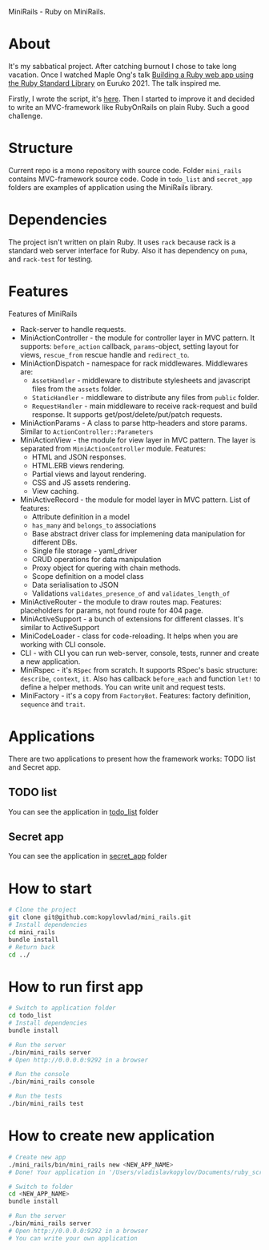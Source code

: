 
MiniRails - Ruby on MiniRails.

# About

It's my sabbatical project. After catching burnout I chose to take long vacation. Once I watched Maple Ong's talk [Building a Ruby web app using the Ruby Standard Library](https://www.youtube.com/watch?v=lxczDssLYKA) on Euruko 2021. The talk inspired me.

Firstly, I wrote the script, it's [here](script.rb). Then I started to improve it and decided to write an MVC-framework like RubyOnRails on plain Ruby. Such a good challenge.

# Structure

Current repo is a mono repository with source code. Folder `mini_rails` contains MVC-framework source code. Code in `todo_list` and `secret_app` folders are examples of application using the MiniRails library.

# Dependencies

The project isn't written on plain Ruby. It uses `rack` because rack is a standard web server interface for Ruby. Also it has dependency on `puma`, and `rack-test` for testing.

# Features

Features of MiniRails

* Rack-server to handle requests.
* MiniActionController - the module for controller layer in MVC pattern. It supports: `before_action` callback, `params`-object, setting layout for views,  `rescue_from` rescue handle and `redirect_to`.
* MiniActionDispatch - namespace for rack middlewares. Middlewares are:
  * `AssetHandler` - middleware to distribute stylesheets and javascript files from the `assets` folder.
  * `StaticHandler` - middleware to distribute any files from `public` folder.
  * `RequestHandler` - main middleware to receive rack-request and build response. It supports get/post/delete/put/patch requests.
* MiniActionParams - A class to parse http-headers and store params. Similar to `ActionController::Parameters`
* MiniActionView - the module for view layer in MVC pattern. The layer is separated from `MiniActionController` module. Features:
  * HTML and JSON responses.
  * HTML.ERB views rendering.
  * Partial views and layout rendering.
  * CSS and JS assets rendering.
  * View caching.
* MiniActiveRecord - the module for model layer in MVC pattern.
List of features:
  * Attribute definition in a model
  * `has_many` and `belongs_to` associations
  * Base abstract driver class for implemening data manipulation for different DBs.
  * Single file storage - yaml_driver
  * CRUD operations for data manipulation
  * Proxy object for quering with chain methods.
  * Scope definition on a model class
  * Data serialisation to JSON
  * Validations `validates_presence_of` and `validates_length_of`
* MiniActiveRouter - the module to draw routes map. Features: placeholders for params, not found route for 404 page.
* MiniActiveSupport - a bunch of extensions for different classes. It's similar to ActiveSupport
* MiniCodeLoader - class for code-reloading. It helps when you are working with CLI console.
* CLI - with CLI you can run web-server, console, tests, runner and create a new application.
* MiniRspec - it's `RSpec` from scratch. It supports RSpec's basic structure: `describe`, `context`, `it`. Also has callback `before_each` and function `let!` to define a helper methods. You can write unit and request tests.
* MiniFactory - it's a copy from `FactoryBot`. Features: factory definition, `sequence` and `trait`.

# Applications

There are two applications to present how the framework works: TODO list and Secret app.

## TODO list

You can see the application in [todo_list](todo_list/readme.md) folder

## Secret app

You can see the application in [secret_app](secret_app/readme.md) folder

# How to start

```bash
# Clone the project
git clone git@github.com:kopylovvlad/mini_rails.git
# Install dependencies
cd mini_rails
bundle install
# Return back
cd ../
```

# How to run first app

```bash
# Switch to application folder
cd todo_list
# Install dependencies
bundle install

# Run the server
./bin/mini_rails server
# Open http://0.0.0.0:9292 in a browser

# Run the console
./bin/mini_rails console

# Run the tests
./bin/mini_rails test
```

# How to create new application

```bash
# Create new app
./mini_rails/bin/mini_rails new <NEW_APP_NAME>
# Done! Your application in '/Users/vladislavkopylov/Documents/ruby_scripts/maple_ong/ruby_web2/<NEW_APP_NAME>' folder

# Switch to folder
cd <NEW_APP_NAME>
bundle install

# Run the server
./bin/mini_rails server
# Open http://0.0.0.0:9292 in a browser
# You can write your own application
```
